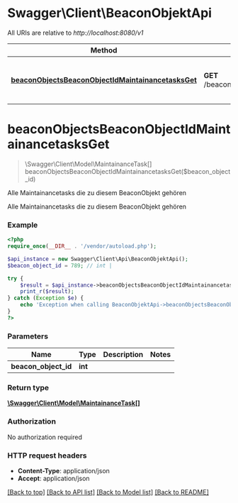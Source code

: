 # Swagger\Client\BeaconObjektApi

All URIs are relative to *http://localhost:8080/v1*

Method | HTTP request | Description
------------- | ------------- | -------------
[**beaconObjectsBeaconObjectIdMaintainancetasksGet**](BeaconObjektApi.md#beaconObjectsBeaconObjectIdMaintainancetasksGet) | **GET** /beaconObjects/{beaconObjectId}/maintainancetasks | Alle Maintainancetasks die zu diesem BeaconObjekt gehören


# **beaconObjectsBeaconObjectIdMaintainancetasksGet**
> \Swagger\Client\Model\MaintainanceTask[] beaconObjectsBeaconObjectIdMaintainancetasksGet($beacon_object_id)

Alle Maintainancetasks die zu diesem BeaconObjekt gehören

Alle Maintainancetasks die zu diesem BeaconObjekt gehören

### Example
```php
<?php
require_once(__DIR__ . '/vendor/autoload.php');

$api_instance = new Swagger\Client\Api\BeaconObjektApi();
$beacon_object_id = 789; // int | 

try {
    $result = $api_instance->beaconObjectsBeaconObjectIdMaintainancetasksGet($beacon_object_id);
    print_r($result);
} catch (Exception $e) {
    echo 'Exception when calling BeaconObjektApi->beaconObjectsBeaconObjectIdMaintainancetasksGet: ', $e->getMessage(), PHP_EOL;
}
?>
```

### Parameters

Name | Type | Description  | Notes
------------- | ------------- | ------------- | -------------
 **beacon_object_id** | **int**|  |

### Return type

[**\Swagger\Client\Model\MaintainanceTask[]**](../Model/MaintainanceTask.md)

### Authorization

No authorization required

### HTTP request headers

 - **Content-Type**: application/json
 - **Accept**: application/json

[[Back to top]](#) [[Back to API list]](../../README.md#documentation-for-api-endpoints) [[Back to Model list]](../../README.md#documentation-for-models) [[Back to README]](../../README.md)

